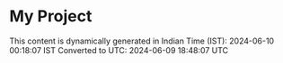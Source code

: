 # My Project

This content is dynamically generated in Indian Time (IST): 2024-06-10 00:18:07 IST
Converted to UTC: 2024-06-09 18:48:07 UTC
